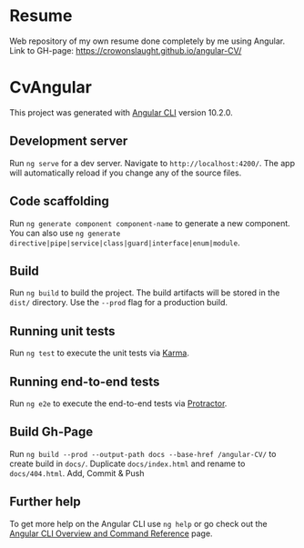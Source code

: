 # Resume

Web repository of my own resume done completely by me using Angular.
Link to GH-page: https://crowonslaught.github.io/angular-CV/

# CvAngular

This project was generated with [Angular CLI](https://github.com/angular/angular-cli) version 10.2.0.

## Development server

Run `ng serve` for a dev server. Navigate to `http://localhost:4200/`. The app will automatically reload if you change any of the source files.

## Code scaffolding

Run `ng generate component component-name` to generate a new component. You can also use `ng generate directive|pipe|service|class|guard|interface|enum|module`.

## Build

Run `ng build` to build the project. The build artifacts will be stored in the `dist/` directory. Use the `--prod` flag for a production build.

## Running unit tests

Run `ng test` to execute the unit tests via [Karma](https://karma-runner.github.io).

## Running end-to-end tests

Run `ng e2e` to execute the end-to-end tests via [Protractor](http://www.protractortest.org/).

## Build Gh-Page

Run `ng build --prod --output-path docs --base-href /angular-CV/` to create build in `docs/`.
Duplicate `docs/index.html` and rename to `docs/404.html`.
Add, Commit & Push

## Further help

To get more help on the Angular CLI use `ng help` or go check out the [Angular CLI Overview and Command Reference](https://angular.io/cli) page.
